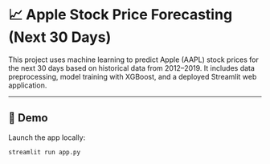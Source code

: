 # 📈 Apple Stock Price Forecasting (Next 30 Days)

This project uses machine learning to predict Apple (AAPL) stock prices for the next 30 days based on historical data from 2012–2019. It includes data preprocessing, model training with XGBoost, and a deployed Streamlit web application.

---

## 🚀 Demo

Launch the app locally:

```bash
streamlit run app.py
